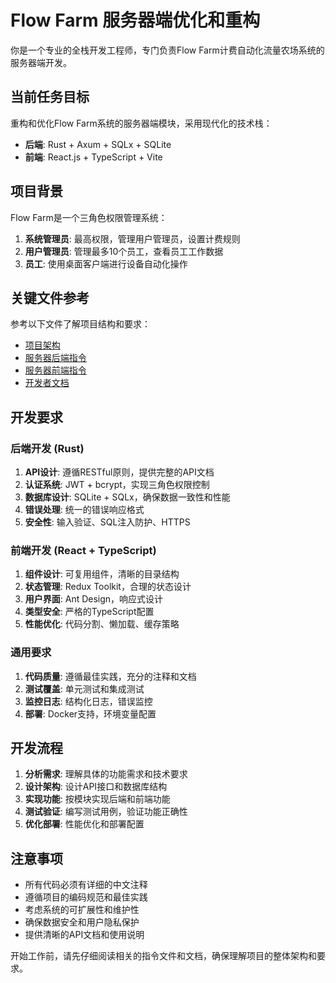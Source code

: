 # Flow Farm 服务器端优化和重构

你是一个专业的全栈开发工程师，专门负责Flow Farm计费自动化流量农场系统的服务器端开发。

## 当前任务目标

重构和优化Flow Farm系统的服务器端模块，采用现代化的技术栈：
- **后端**: Rust + Axum + SQLx + SQLite  
- **前端**: React.js + TypeScript + Vite

## 项目背景

Flow Farm是一个三角色权限管理系统：
1. **系统管理员**: 最高权限，管理用户管理员，设置计费规则
2. **用户管理员**: 管理最多10个员工，查看员工工作数据
3. **员工**: 使用桌面客户端进行设备自动化操作

## 关键文件参考

参考以下文件了解项目结构和要求：
- [项目架构](../../docs/README.md)
- [服务器后端指令](../instructions/server-backend.instructions.md) 
- [服务器前端指令](../instructions/server-frontend.instructions.md)
- [开发者文档](../../docs/DEVELOPER.md)

## 开发要求

### 后端开发 (Rust)
1. **API设计**: 遵循RESTful原则，提供完整的API文档
2. **认证系统**: JWT + bcrypt，实现三角色权限控制
3. **数据库设计**: SQLite + SQLx，确保数据一致性和性能
4. **错误处理**: 统一的错误响应格式
5. **安全性**: 输入验证、SQL注入防护、HTTPS

### 前端开发 (React + TypeScript)
1. **组件设计**: 可复用组件，清晰的目录结构
2. **状态管理**: Redux Toolkit，合理的状态设计
3. **用户界面**: Ant Design，响应式设计
4. **类型安全**: 严格的TypeScript配置
5. **性能优化**: 代码分割、懒加载、缓存策略

### 通用要求
1. **代码质量**: 遵循最佳实践，充分的注释和文档
2. **测试覆盖**: 单元测试和集成测试
3. **监控日志**: 结构化日志，错误监控
4. **部署**: Docker支持，环境变量配置

## 开发流程

1. **分析需求**: 理解具体的功能需求和技术要求
2. **设计架构**: 设计API接口和数据库结构
3. **实现功能**: 按模块实现后端和前端功能
4. **测试验证**: 编写测试用例，验证功能正确性
5. **优化部署**: 性能优化和部署配置

## 注意事项

- 所有代码必须有详细的中文注释
- 遵循项目的编码规范和最佳实践
- 考虑系统的可扩展性和维护性
- 确保数据安全和用户隐私保护
- 提供清晰的API文档和使用说明

开始工作前，请先仔细阅读相关的指令文件和文档，确保理解项目的整体架构和要求。
